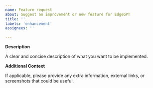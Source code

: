 ```yaml
---
name: Feature request
about: Suggest an improvement or new feature for EdgeGPT
title: ''
labels: 'enhancement'
assignees: ''

---
```


**Description**

A clear and concise description of what you want to be implemented.

**Additional Context**

If applicable, please provide any extra information, external links, or screenshots that could be useful.
